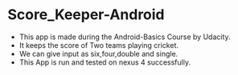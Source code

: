 # Score_Keeper-Android

* This app is made during the Android-Basics Course by Udacity.
* It keeps the score of Two teams playing cricket.
* We can give input as six,four,double and single.
* This App is run and tested on nexus 4 successfully.
